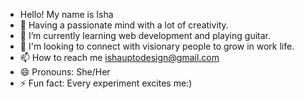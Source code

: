 - Hello! My name is Isha 
- 👀 Having a passionate mind with a lot of creativity. 
- 🌱 I’m currently learning web development and playing guitar.
- 💞️ I'm looking to connect with visionary people to grow in work life.
- 📫 How to reach me ishauptodesign@gmail.com
- 😄 Pronouns: She/Her
- ⚡ Fun fact: Every experiment excites me:)

<!---
Ishasahu/Ishasahu12 is a ✨ special ✨ repository because its `README.md` (this file) appears on your GitHub profile.
You can click the Preview link to take a look at your changes.
--->
